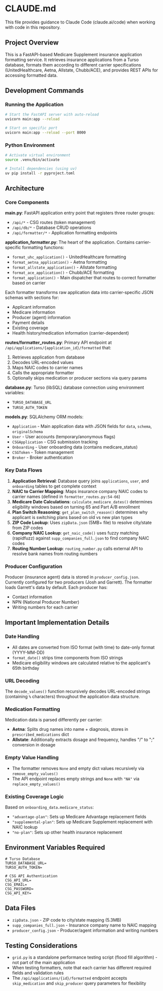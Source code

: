# CLAUDE.md

This file provides guidance to Claude Code (claude.ai/code) when working with code in this repository.

## Project Overview

This is a FastAPI-based Medicare Supplement insurance application formatting service. It retrieves insurance applications from a Turso database, formats them according to different carrier specifications (UnitedHealthcare, Aetna, Allstate, Chubb/ACE), and provides REST APIs for accessing formatted data.

## Development Commands

### Running the Application
```bash
# Start the FastAPI server with auto-reload
uvicorn main:app --reload

# Start on specific port
uvicorn main:app --reload --port 8000
```

### Python Environment
```bash
# Activate virtual environment
source .venv/bin/activate

# Install dependencies (using uv)
uv pip install -r pyproject.toml
```

## Architecture

### Core Components

**main.py**: FastAPI application entry point that registers three router groups:
- `/api/*` - CSG routes (token management)
- `/api/db/*` - Database CRUD operations
- `/api/formatter/*` - Application formatting endpoints

**application_formatter.py**: The heart of the application. Contains carrier-specific formatting functions:
- `format_uhc_application()` - UnitedHealthcare formatting
- `format_aetna_application()` - Aetna formatting
- `format_allstate_application()` - Allstate formatting
- `format_ace_application()` - Chubb/ACE formatting
- `format_application()` - Main dispatcher that routes to correct formatter based on carrier

Each formatter transforms raw application data into carrier-specific JSON schemas with sections for:
- Applicant information
- Medicare information
- Producer (agent) information
- Payment details
- Existing coverage
- Health history/medication information (carrier-dependent)

**routes/formatter_routes.py**: Primary API endpoint at `/api/applications/{application_id}/formatted` that:
1. Retrieves application from database
2. Decodes URL-encoded values
3. Maps NAIC codes to carrier names
4. Calls the appropriate formatter
5. Optionally skips medication or producer sections via query params

**database.py**: Turso (libSQL) database connection using environment variables:
- `TURSO_DATABASE_URL`
- `TURSO_AUTH_TOKEN`

**models.py**: SQLAlchemy ORM models:
- `Application` - Main application data with JSON fields for `data`, `schema`, `originalSchema`
- `User` - User accounts (temporary/anonymous flags)
- `CSGApplication` - CSG submission tracking
- `Onboarding` - User onboarding data (contains medicare_status)
- `CSGToken` - Token management
- `Broker` - Broker authentication

### Key Data Flows

1. **Application Retrieval**: Database query joins `applications`, `user`, and `onboarding` tables to get complete context
2. **NAIC to Carrier Mapping**: Maps insurance company NAIC codes to carrier names (defined in `formatter_routes.py:54-66`)
3. **Medicare Date Calculations**: `calculate_medicare_dates()` determines eligibility windows based on turning 65 and Part A/B enrollment
4. **Plan Switch Reasoning**: `get_plan_switch_reason()` determines why applicant is switching plans based on old vs new plan types
5. **ZIP Code Lookup**: Uses `zipData.json` (5MB+ file) to resolve city/state from ZIP codes
6. **Company NAIC Lookup**: `get_naic_code()` uses fuzzy matching (rapidfuzz) against `supp_companies_full.json` to find company NAIC codes
7. **Routing Number Lookup**: `routing_number.py` calls external API to resolve bank names from routing numbers

### Producer Configuration

Producer (insurance agent) data is stored in `producer_config.json`. Currently configured for two producers (Josh and Garrett). The formatter loads Garrett's data by default. Each producer has:
- Contact information
- NPN (National Producer Number)
- Writing numbers for each carrier

## Important Implementation Details

### Date Handling
- All dates are converted from ISO format (with time) to date-only format (YYYY-MM-DD)
- `format_date()` strips time components from ISO strings
- Medicare eligibility windows are calculated relative to the applicant's 65th birthday

### URL Decoding
The `decode_values()` function recursively decodes URL-encoded strings (containing `%` characters) throughout the application data structure.

### Medication Formatting
Medication data is parsed differently per carrier:
- **Aetna**: Splits drug names into name + diagnosis, stores in `prescribed_medications` dict
- **Allstate**: Additionally extracts dosage and frequency, handles "/" to ";" conversion in dosage

### Empty Value Handling
- The formatter removes `None` and empty dict values recursively via `remove_empty_values()`
- The API endpoint replaces empty strings and `None` with `"NA"` via `replace_empty_values()`

### Existing Coverage Logic
Based on `onboarding_data.medicare_status`:
- `"advantage-plan"`: Sets up Medicare Advantage replacement fields
- `"supplemental-plan"`: Sets up Medicare Supplement replacement with NAIC lookup
- `"no-plan"`: Sets up other health insurance replacement

## Environment Variables Required

```
# Turso Database
TURSO_DATABASE_URL=
TURSO_AUTH_TOKEN=

# CSG API Authentication
CSG_API_URL=
CSG_EMAIL=
CSG_PASSWORD=
CSG_API_KEY=
```

## Data Files

- `zipData.json` - ZIP code to city/state mapping (5.3MB)
- `supp_companies_full.json` - Insurance company name to NAIC mapping
- `producer_config.json` - Producer/agent information and writing numbers

## Testing Considerations

- `grid.py` is a standalone performance testing script (flood fill algorithm) - not part of the main application
- When testing formatters, note that each carrier has different required fields and validation rules
- The `/api/applications/{id}/formatted` endpoint accepts `skip_medication` and `skip_producer` query parameters for flexibility
